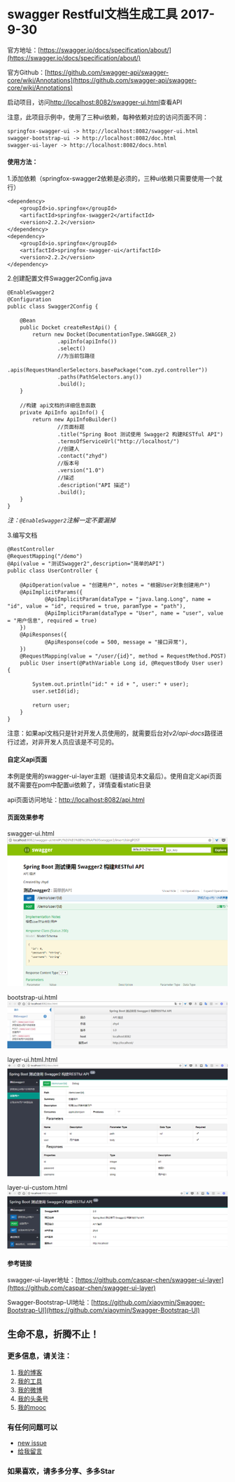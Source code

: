 # swagger Restful文档生成工具 2017-9-30

官方地址：[https://swagger.io/docs/specification/about/](https://swagger.io/docs/specification/about/)    

官方Github：[https://github.com/swagger-api/swagger-core/wiki/Annotations](https://github.com/swagger-api/swagger-core/wiki/Annotations)

启动项目，访问[http://localhost:8082/swagger-ui.html](http://localhost:8082/swagger-ui.html)查看API

注意，此项目示例中，使用了三种ui依赖，每种依赖对应的访问页面不同：
```
springfox-swagger-ui -> http://localhost:8082/swagger-ui.html    
swagger-bootstrap-ui -> http://localhost:8082/doc.html    
swagger-ui-layer -> http://localhost:8082/docs.html
```


#### 使用方法：
1.添加依赖（springfox-swagger2依赖是必须的，三种ui依赖只需要使用一个就行）

```
<dependency>
    <groupId>io.springfox</groupId>
    <artifactId>springfox-swagger2</artifactId>
    <version>2.2.2</version>
</dependency>
<dependency>
    <groupId>io.springfox</groupId>
    <artifactId>springfox-swagger-ui</artifactId>
    <version>2.2.2</version>
</dependency>
```
2.创建配置文件Swagger2Config.java
```
@EnableSwagger2
@Configuration
public class Swagger2Config {

    @Bean
    public Docket createRestApi() {
        return new Docket(DocumentationType.SWAGGER_2)
                .apiInfo(apiInfo())
                .select()
                //为当前包路径
                .apis(RequestHandlerSelectors.basePackage("com.zyd.controller"))
                .paths(PathSelectors.any())
                .build();
    }

    //构建 api文档的详细信息函数
    private ApiInfo apiInfo() {
        return new ApiInfoBuilder()
                //页面标题
                .title("Spring Boot 测试使用 Swagger2 构建RESTful API")
                .termsOfServiceUrl("http://localhost/")
                //创建人
                .contact("zhyd")
                //版本号
                .version("1.0")
                //描述
                .description("API 描述")
                .build();
    }
}
```
*注：``@EnableSwagger2``注解一定不要漏掉*

3.编写文档
```
@RestController
@RequestMapping("/demo")
@Api(value = "测试Swagger2",description="简单的API")
public class UserController {

    @ApiOperation(value = "创建用户", notes = "根据User对象创建用户")
    @ApiImplicitParams({
            @ApiImplicitParam(dataType = "java.lang.Long", name = "id", value = "id", required = true, paramType = "path"),
            @ApiImplicitParam(dataType = "User", name = "user", value = "用户信息", required = true)
    })
    @ApiResponses({
            @ApiResponse(code = 500, message = "接口异常"),
    })
    @RequestMapping(value = "/user/{id}", method = RequestMethod.POST)
    public User insert(@PathVariable Long id, @RequestBody User user) {

        System.out.println("id:" + id + ", user:" + user);
        user.setId(id);

        return user;
    }
}
```


注意：如果api文档只是针对开发人员使用的，就需要后台对*v2/api-docs*路径进行过滤，对非开发人员应该是不可见的。

#### 自定义api页面

本例是使用的swagger-ui-layer主题（链接请见本文最后）。使用自定义api页面就不需要在pom中配置ui依赖了，详情查看static目录    

api页面访问地址：[http://localhost:8082/api.html](http://localhost:8082/api.html)

#### 页面效果参考

swagger-ui.html    
![swagger-ui.html](docs/images/swagger-ui.html.png)

bootstrap-ui.html    
![bootstrap-ui.html](docs/images/bootstrap-ui.html.png)

layer-ui.html.html    
![layer-ui.html.html](docs/images/layer-ui.html.png)

layer-ui-custom.html   
![layer-ui-custom.html](docs/images/layer-ui-custom.html.png)

#### 参考链接

swagger-ui-layer地址：[https://github.com/caspar-chen/swagger-ui-layer](https://github.com/caspar-chen/swagger-ui-layer)   

Swagger-Bootstrap-UI地址：[https://github.com/xiaoymin/Swagger-Bootstrap-UI](https://github.com/xiaoymin/Swagger-Bootstrap-UI)   


## 生命不息，折腾不止！
### 更多信息，请关注：
1. [我的博客](http://www.zhyd.me)
2. [我的工具](http://tool.zhyd.me)
3. [我的微博](http://weibo.com/211230415)
4. [我的头条号](http://www.toutiao.com/c/user/3286958681/)
5. [我的mooc](http://www.imooc.com/u/1175248/articles)

### 有任何问题可以
- [new issue](https://github.com/zhangyd-c/springboot/issues)
- [给我留言](http://www.zhyd.me/guestbook)

### 如果喜欢，请多多分享、多多Star